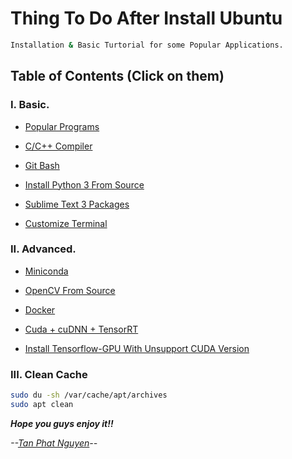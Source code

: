 # Thing To Do After Install Ubuntu

```sh
Installation & Basic Turtorial for some Popular Applications.
```

## Table of Contents (Click on them)

### I. Basic.

- [Popular Programs](https://github.com/CuteBoiz/Ubuntu_Installation/blob/master/prerequiste.md)

- [C/C++ Compiler](https://github.com/CuteBoiz/Ubuntu_Installation/blob/master/c.md)

- [Git Bash](https://github.com/CuteBoiz/Ubuntu_Installation/blob/master/git.md)

- [Install Python 3 From Source](https://github.com/CuteBoiz/Ubuntu_Installation/blob/master/python.md)

- [Sublime Text 3 Packages](https://github.com/CuteBoiz/Ubuntu_Installation/blob/master/sublime.md)

- [Customize Terminal](https://github.com/CuteBoiz/Ubuntu_Installation/blob/master/terminal.md)

### II. Advanced.

- [Miniconda](https://github.com/CuteBoiz/Ubuntu_Installation/blob/master/conda.md)

- [OpenCV From Source](https://github.com/CuteBoiz/Ubuntu_Installation/blob/master/opencv.md)

- [Docker](https://github.com/CuteBoiz/Ubuntu_Installation/blob/master/docker.md)

- [Cuda + cuDNN + TensorRT](https://github.com/CuteBoiz/Ubuntu_Installation/blob/master/cuda.md)

- [ Install Tensorflow-GPU With Unsupport CUDA Version](https://github.com/CuteBoiz/Ubuntu_Installation/blob/master/tensorflow.md)

### III. Clean Cache

```sh
sudo du -sh /var/cache/apt/archives
sudo apt clean
```

***Hope you guys enjoy it!!***

*--[Tan Phat Nguyen](https://github.com/CuteBoiz)--*
